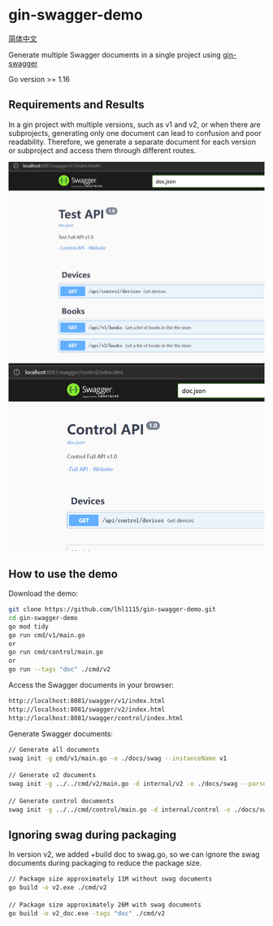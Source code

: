 # gin-swagger-demo
[简体中文](README.md)

Generate multiple Swagger documents in a single project using [gin-swagger](https://github.com/swaggo/gin-swagger)

Go version >= 1.16

## Requirements and Results
In a gin project with multiple versions, such as v1 and v2, or when there are subprojects, generating only one document can lead to confusion and poor readability. Therefore, we generate a separate document for each version or subproject and access them through different routes.

![img.png](img/img.png)
![img_1.png](img/img_1.png)

## How to use the demo
Download the demo:
```bash
git clone https://github.com/lhl1115/gin-swagger-demo.git
cd gin-swagger-demo
go mod tidy
go run cmd/v1/main.go
or
go run cmd/control/main.go
or
go run --tags "doc" ./cmd/v2
```

Access the Swagger documents in your browser:

```bash
http://localhost:8081/swagger/v1/index.html
http://localhost:8081/swagger/v2/index.html
http://localhost:8081/swagger/control/index.html
```

Generate Swagger documents:

```bash
// Generate all documents
swag init -g cmd/v1/main.go -o ./docs/swag --instanceName v1

// Generate v2 documents
swag init -g ../../cmd/v2/main.go -d internal/v2 -o ./docs/swag --parseDependency --instanceName v2

// Generate control documents
swag init -g ../../cmd/control/main.go -d internal/control -o ./docs/swag --parseDependency --instanceName control
```

## Ignoring swag during packaging

In version v2, we added +build doc to swag.go, so we can ignore the swag documents during packaging to reduce the package size.

```bash
// Package size approximately 11M without swag documents
go build -o v2.exe ./cmd/v2

// Package size approximately 26M with swag documents
go build -o v2_doc.exe -tags "doc" ./cmd/v2
```